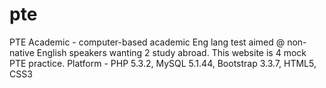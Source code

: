 # pte
PTE Academic - computer-based academic Eng lang test aimed @ non-native English speakers wanting 2 study abroad. This website is 4 mock PTE practice. Platform - PHP 5.3.2, MySQL 5.1.44, Bootstrap 3.3.7, HTML5, CSS3
